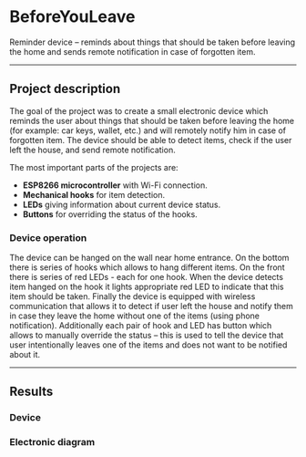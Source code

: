 # BeforeYouLeave
Reminder device – reminds about things that should be taken before leaving the home and sends remote notification in case of forgotten item.

---

## Project description
The goal of the project was to create a small electronic device which reminds the user about things that should be taken before leaving the home (for example: car keys, wallet, etc.) and will remotely notify him in case of forgotten item.
The device should be able to detect items, check if the user left the house, and send remote notification.

The most important parts of the projects are:
  - **ESP8266 microcontroller** with Wi-Fi connection.
  - **Mechanical hooks** for item detection.
  - **LEDs** giving information about current device status.
  - **Buttons** for overriding the status of the hooks.
  
### Device operation
The device can be hanged on the wall near home entrance. On the bottom there is series of hooks which allows to hang different items. On the front there is series of red LEDs - each for one hook. 
When the device detects item hanged on the hook it lights appropriate red LED to indicate that this item should be taken.
Finally the device is equipped with wireless communication that allows it to detect if user left the house and notify them in case they leave the home without one of the items (using phone notification).
Additionally each pair of hook and LED has button which allows to manually override the status – this is used to tell the device that user intentionally leaves one of the
items and does not want to be notified about it.
  
---

## Results

### Device

### Electronic diagram



